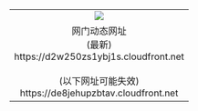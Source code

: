 ﻿<table>
  <tr></tr>
  <tr><td colspan=2 align=center><img src="https://d2w250zs1ybj1s.cloudfront.net/Up/oGate.jpg" /></td></tr>
  <tr><td colspan=2 align=center>网门动态网址<br/>(最新)
<br>https://d2w250zs1ybj1s.cloudfront.net
<br/><br/>(以下网址可能失效)
<br>https://de8jehupzbtav.cloudfront.net
    </td>
  </tr>
</table>

